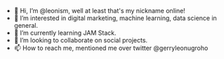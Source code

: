 - 👋 Hi, I’m @leonism, well at least that's my nickname online!
- 👀 I’m interested in digital marketing, machine learning, data science in general.
- 🌱 I’m currently learning JAM Stack.
- 💞️ I’m looking to collaborate on social projects.
- 📫 How to reach me, mentioned me over twitter @gerryleonugroho

<!---
leonism/leonism is a ✨ special ✨ repository because its `README.md` (this file) appears on your GitHub profile.
You can click the Preview link to take a look at your changes.
--->
